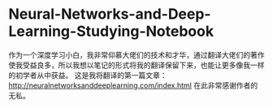 # Neural-Networks-and-Deep-Learning-Studying-Notebook
作为一个深度学习小白，我非常仰慕大佬们的技术和才华，通过翻译大佬们的著作使我受益良多，所以我想以笔记的形式将我的翻译保留下来，也能让更多像我一样的初学者从中获益。
这是我将翻译的第一篇文章：http://neuralnetworksanddeeplearning.com/index.html
在此非常感谢作者的无私。
